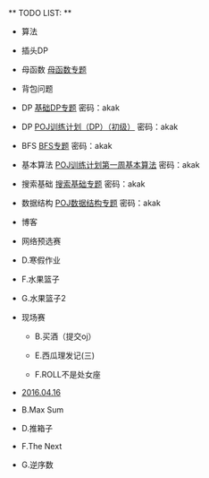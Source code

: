 ** TODO LIST: **

* 算法

 * 插头DP 
 
 * 母函数 [母函数专题](http://acm.hust.edu.cn/vjudge/contest/view.action?cid=52844#overview)
 
 * 背包问题
 
 * DP [基础DP专题](http://acm.hust.edu.cn/vjudge/contest/view.action?cid=110508#overview) 密码：akak
 
 * DP [POJ训练计划（DP）（初级）](http://acm.hust.edu.cn/vjudge/contest/view.action?cid=99272#overview) 密码：akak
 
 * BFS [BFS专题](http://acm.hust.edu.cn/vjudge/contest/view.action?cid=87959#overview) 密码：akak
 
 * 基本算法 [POJ训练计划第一周基本算法](POJ训练计划第一周基本算法) 密码：akak
 
 * 搜索基础 [搜索基础专题](http://acm.hust.edu.cn/vjudge/contest/view.action?cid=101987#overview) 密码：akak
 
 * 数据结构 [POJ数据结构专题](http://acm.hust.edu.cn/vjudge/contest/view.action?cid=100412#overview) 密码：akak

* 博客

 *  网络预选赛
 
   * D.寒假作业
 
   * F.水果篮子
  
   * G.水果篮子2
  
 * 现场赛
 
   * B.买酒（提交oj）
  
   * E.西瓜理发记(三)
  
   * F.ROLL不是处女座

  * [2016.04.16](http://acm.hust.edu.cn/vjudge/contest/view.action?cid=113042#overview)
   
   * B.Max Sum
   
   * D.推箱子
   
   * F.The Next
   
   * G.逆序数
